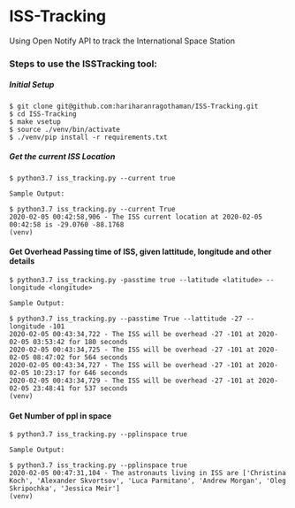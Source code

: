 # ISS-Tracking
Using Open Notify API to track the International Space Station 


### Steps to use the ISSTracking tool:

##### Initial Setup
```
$ git clone git@github.com:hariharanragothaman/ISS-Tracking.git
$ cd ISS-Tracking
$ make vsetup
$ source ./venv/bin/activate
$ ./venv/pip install -r requirements.txt
```

##### Get the current ISS Location
```
$ python3.7 iss_tracking.py --current true

Sample Output:

$ python3.7 iss_tracking.py --current True
2020-02-05 00:42:58,906 - The ISS current location at 2020-02-05 00:42:58 is -29.0760 -88.1768
(venv)

```

#### Get Overhead Passing time of ISS, given lattitude, longitude and other details
```
$ python3.7 iss_tracking.py -passtime true --latitude <latitude> --longitude <longitude>

Sample Output:

$ python3.7 iss_tracking.py --passtime True --lattitude -27 --longitude -101
2020-02-05 00:43:34,722 - The ISS will be overhead -27 -101 at 2020-02-05 03:53:42 for 180 seconds
2020-02-05 00:43:34,725 - The ISS will be overhead -27 -101 at 2020-02-05 08:47:02 for 564 seconds
2020-02-05 00:43:34,727 - The ISS will be overhead -27 -101 at 2020-02-05 10:23:17 for 646 seconds
2020-02-05 00:43:34,729 - The ISS will be overhead -27 -101 at 2020-02-05 23:48:41 for 537 seconds
(venv)

```

#### Get Number of ppl in space
```
$ python3.7 iss_tracking.py --pplinspace true

Sample Output:

$ python3.7 iss_tracking.py --pplinspace true
2020-02-05 00:47:31,104 - The astronauts living in ISS are ['Christina Koch', 'Alexander Skvortsov', 'Luca Parmitano', 'Andrew Morgan', 'Oleg Skripochka', 'Jessica Meir']
(venv)

```
